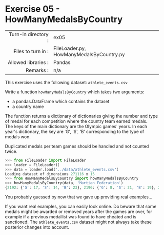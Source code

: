 # Exercise 05 - HowManyMedalsByCountry

|                         |                    |
| -----------------------:| ------------------ |
|   Turn-in directory :   |  ex05              |
|   Files to turn in :    |  FileLoader.py, HowManyMedalsByCountry.py |
|   Allowed libraries :   |  Pandas            |
|   Remarks :             |  n/a               |

This exercise uses the following dataset: `athlete_events.csv`

Write a function `howManyMedalsByCountry` which takes two arguments:

* a pandas.DataFrame which contains the dataset  
* a country name  

The function returns a dictionary of dictionaries giving the number and type of medal for each competition where the country team earned medals.  
The keys of the main dictionary are the Olympic games' years. In each year's dictionary, the key are 'G', 'S', 'B' corresponding to the type of medals won.

Duplicated medals per team games should be handled and not counted twice.

```python
>>> from FileLoader import FileLoader
>>> loader = FileLoader()
>>> data = loader.load('../data/athlete_events.csv')
Loading dataset of dimensions 271116 x 15
>>> from HowManyMedalsByCountry import howManyMedalsByCountry
>>> howManyMedalsByCountry(data, 'Martian Federation')
{2192: {'G': 17, 'S': 14, 'B': 23}, 2196: {'G': 8, 'S': 21, 'B': 19}, 2200: {'G': 26, 'S': 19, 'B': 7}}
```

You probably guessed by now that we gave up providing real examples...

If you want real examples, you can easily look online. Do beware that some medals might be awarded or removed years after the games are over, for example if a previous medallist was found to have cheated and is sanctioned. The `athlete_events.csv` dataset might not always take these posterior changes into account.

